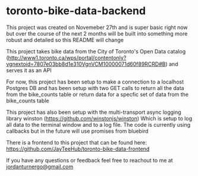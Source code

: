 # toronto-bike-data-backend
This project was created on Novemeber 27th and is super basic right now but over the course of the next 2 months will be built into something more robust and detailed so this README will change

This project takes bike data from the City of Toronto's Open Data catalog (http://www1.toronto.ca/wps/portal/contentonly?vgnextoid=7807e03bb8d1e310VgnVCM10000071d60f89RCRD#B) and serves it as an API

For now, this project has been setup to make a connection to a localhost Postgres DB and has been setup with two GET calls to return all the data from the bike_counts table 
or return data for a specfic set of data from the bike_counts table

This project has also been setup with the multi-transport async logging library winston (https://github.com/winstonjs/winston)
Which is setup to log all data to the terminal window and to a log file. The code is currently using callbacks but in the future will use promises from bluebird

There is a frontend to this project that can be found here: https://github.com/JayTeeHub/toronto-bike-data-frontend

If you have any questions or feedback feel free to reachout to me at jordanturnergo@gmail.com
